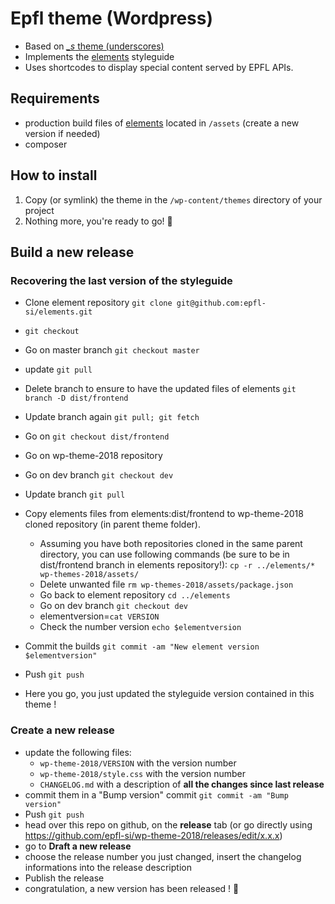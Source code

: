 
Epfl theme (Wordpress)
===
 * Based on [*_s* theme (underscores)](https://underscores.me/)
 * Implements the [elements](https://github.com/epfl-si/elements) styleguide
 * Uses shortcodes to display special content served by EPFL APIs.

## Requirements
  * production build files of [elements](https://github.com/epfl-si/elements) located in `/assets` (create a new version if needed)
  * composer

## How to install
  1. Copy (or symlink) the theme in the `/wp-content/themes` directory of your project
  2. Nothing more, you're ready to go! 🚀

## Build a new release
### Recovering the last version of the styleguide
  - Clone element repository `git clone git@github.com:epfl-si/elements.git`
  - `git checkout `
  - Go on master branch `git checkout master`
  - update `git pull`
  - Delete branch to ensure to have the updated files of elements `git branch -D dist/frontend`
  - Update branch again `git pull; git fetch`
  - Go on `git checkout dist/frontend`

  - Go on wp-theme-2018 repository 
  - Go on dev branch `git checkout dev`
  - Update branch `git pull`
  - Copy elements files from elements:dist/frontend to wp-theme-2018 cloned repository (in parent theme folder). 
    - Assuming you have both repositories cloned in the same parent directory, you can use following
      commands (be sure to be in dist/frontend branch in elements repository!):
      `cp -r ../elements/* wp-themes-2018/assets/`
    - Delete unwanted file `rm wp-themes-2018/assets/package.json`
    - Go back to element repository `cd ../elements`
    - Go on dev branch `git checkout dev`
    - elementversion=`cat VERSION`
    - Check the number version `echo $elementversion`
  - Commit the builds `git commit -am "New element version $elementversion"`
  - Push `git push`
  - Here you go, you just updated the styleguide version contained in this theme !

### Create a new release
  - update the following files:
    - `wp-theme-2018/VERSION` with the version number
    - `wp-theme-2018/style.css` with the version number
    - `CHANGELOG.md` with a description of **all the changes since last release**
  - commit them in a "Bump version" commit `git commit -am "Bump version"`
  - Push `git push`
  - head over this repo on github, on the **release** tab (or go directly using https://github.com/epfl-si/wp-theme-2018/releases/edit/x.x.x)
  - go to **Draft a new release**
  - choose the release number you just changed, insert the changelog informations into the release description
  - Publish the release
  - congratulation, a new version has been released ! 🎉
